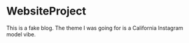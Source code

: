 # WebsiteProject

This is a fake blog. The theme I was going for is a California Instagram model vibe. 